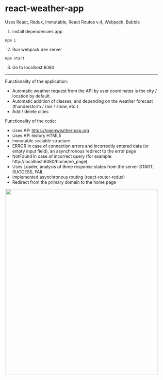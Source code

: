 # react-weather-app

Uses React, Redux, Immutable, React Routes v.4, Webpack, Bubble

1. Install dependencies app
```
npm i
```
2. Run webpack dev server
```
npm start
```
3. Go to localhost:8080

<hr>

Functionality of the application:

* Automatic weather request from the API by user coordinates is the city / location by default.
* Automatic addition of classes, and depending on the weather forecast (thunderstorm / rain / snow, etc.)
* Add / delete cities

Functionality of the code:

* Uses API https://openweathermap.org
* Uses API history HTML5
* Immutable scalable structure
* ERROR in case of connection errors and incorrectly entered data (or empty input field), an asynchronous redirect to the error page
* NotFound in case of incorrect query (for example: http://localhost:8080/home/no_page)
* Uses Loader, analysis of three response states from the server START, SUCCESS, FAIL
* Implemented asynchronous routing (react-router-redux)
* Redirect from the primary domain to the home page

<p align="center">
    <a href="http://www.picshare.ru/view/8340405/" target="_blank"><img src="http://www.picshare.ru/uploads/171103/XzkYTj747D.jpg" border="0" width="500" height="611"></a>
</p>


